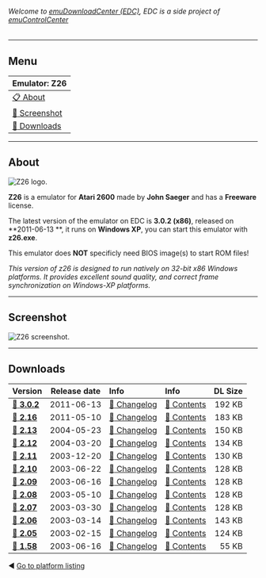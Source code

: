###### Welcome to [emuDownloadCenter (EDC)](https://github.com/PhoenixInteractiveNL/emuDownloadCenter/wiki/), EDC is a side project of [emuControlCenter](https://github.com/PhoenixInteractiveNL/emuControlCenter/wiki/)
***
## Menu
| **Emulator: Z26** |
|:---------|
| [:clipboard: About](#about) |
| [:sunrise: Screenshot](#screenshot) |
| [:floppy_disk: Downloads](#downloads) |
***
## About
![](https://github.com/PhoenixInteractiveNL/emuDownloadCenter/wiki/images_emulator/z26_logo_200.jpg "Z26 logo.")

**Z26** is a emulator for **Atari 2600** made by **John Saeger** and has a **Freeware** license.

The latest version of the emulator on EDC is **3.0.2 (x86)**, released on **2011-06-13 **, it runs on **Windows XP**, you can start this emulator with **z26.exe**.

This emulator does **NOT** specificly need BIOS image(s) to start ROM files!

_This version of z26 is designed to run natively on 32-bit x86 Windows platforms. It provides excellent sound quality, and correct frame synchronization on Windows-XP platforms._
***
## Screenshot
![](https://raw.githubusercontent.com/PhoenixInteractiveNL/emuDownloadCenter/master/hooks/z26/screen.jpg "Z26 screenshot.")
***
## Downloads
| Version  | Release date  | Info       | Info       | DL Size    |
|:---------|:-------------:|:-----------|:-----------|-----------:|
| [:floppy_disk: **3.0.2**](https://github.com/PhoenixInteractiveNL/edc-repo0001/raw/master/z26/3.0.2.7z) | 2011-06-13 | [:page_facing_up: Changelog](https://github.com/PhoenixInteractiveNL/edc-repo0001/blob/master/z26/3.0.2_changelog.txt) | [:mag_right: Contents](https://github.com/PhoenixInteractiveNL/edc-repo0001/blob/master/z26/3.0.2_contents.txt) | 192 KB |
| [:floppy_disk: **2.16**](https://github.com/PhoenixInteractiveNL/edc-repo0001/raw/master/z26/2.16.7z) | 2011-05-10 | [:page_facing_up: Changelog](https://github.com/PhoenixInteractiveNL/edc-repo0001/blob/master/z26/2.16_changelog.txt) | [:mag_right: Contents](https://github.com/PhoenixInteractiveNL/edc-repo0001/blob/master/z26/2.16_contents.txt) | 183 KB |
| [:floppy_disk: **2.13**](https://github.com/PhoenixInteractiveNL/edc-repo0001/raw/master/z26/2.13.7z) | 2004-05-23 | [:page_facing_up: Changelog](https://github.com/PhoenixInteractiveNL/edc-repo0001/blob/master/z26/2.13_changelog.txt) | [:mag_right: Contents](https://github.com/PhoenixInteractiveNL/edc-repo0001/blob/master/z26/2.13_contents.txt) | 150 KB |
| [:floppy_disk: **2.12**](https://github.com/PhoenixInteractiveNL/edc-repo0001/raw/master/z26/2.12.7z) | 2004-03-20 | [:page_facing_up: Changelog](https://github.com/PhoenixInteractiveNL/edc-repo0001/blob/master/z26/2.12_changelog.txt) | [:mag_right: Contents](https://github.com/PhoenixInteractiveNL/edc-repo0001/blob/master/z26/2.12_contents.txt) | 134 KB |
| [:floppy_disk: **2.11**](https://github.com/PhoenixInteractiveNL/edc-repo0001/raw/master/z26/2.11.7z) | 2003-12-20 | [:page_facing_up: Changelog](https://github.com/PhoenixInteractiveNL/edc-repo0001/blob/master/z26/2.11_changelog.txt) | [:mag_right: Contents](https://github.com/PhoenixInteractiveNL/edc-repo0001/blob/master/z26/2.11_contents.txt) | 130 KB |
| [:floppy_disk: **2.10**](https://github.com/PhoenixInteractiveNL/edc-repo0001/raw/master/z26/2.10.7z) | 2003-06-22 | [:page_facing_up: Changelog](https://github.com/PhoenixInteractiveNL/edc-repo0001/blob/master/z26/2.10_changelog.txt) | [:mag_right: Contents](https://github.com/PhoenixInteractiveNL/edc-repo0001/blob/master/z26/2.10_contents.txt) | 128 KB |
| [:floppy_disk: **2.09**](https://github.com/PhoenixInteractiveNL/edc-repo0001/raw/master/z26/2.09.7z) | 2003-06-16 | [:page_facing_up: Changelog](https://github.com/PhoenixInteractiveNL/edc-repo0001/blob/master/z26/2.09_changelog.txt) | [:mag_right: Contents](https://github.com/PhoenixInteractiveNL/edc-repo0001/blob/master/z26/2.09_contents.txt) | 128 KB |
| [:floppy_disk: **2.08**](https://github.com/PhoenixInteractiveNL/edc-repo0001/raw/master/z26/2.08.7z) | 2003-05-10 | [:page_facing_up: Changelog](https://github.com/PhoenixInteractiveNL/edc-repo0001/blob/master/z26/2.08_changelog.txt) | [:mag_right: Contents](https://github.com/PhoenixInteractiveNL/edc-repo0001/blob/master/z26/2.08_contents.txt) | 128 KB |
| [:floppy_disk: **2.07**](https://github.com/PhoenixInteractiveNL/edc-repo0001/raw/master/z26/2.07.7z) | 2003-03-30 | [:page_facing_up: Changelog](https://github.com/PhoenixInteractiveNL/edc-repo0001/blob/master/z26/2.07_changelog.txt) | [:mag_right: Contents](https://github.com/PhoenixInteractiveNL/edc-repo0001/blob/master/z26/2.07_contents.txt) | 128 KB |
| [:floppy_disk: **2.06**](https://github.com/PhoenixInteractiveNL/edc-repo0001/raw/master/z26/2.06.7z) | 2003-03-14 | [:page_facing_up: Changelog](https://github.com/PhoenixInteractiveNL/edc-repo0001/blob/master/z26/2.06_changelog.txt) | [:mag_right: Contents](https://github.com/PhoenixInteractiveNL/edc-repo0001/blob/master/z26/2.06_contents.txt) | 143 KB |
| [:floppy_disk: **2.05**](https://github.com/PhoenixInteractiveNL/edc-repo0001/raw/master/z26/2.05.7z) | 2003-02-15 | [:page_facing_up: Changelog](https://github.com/PhoenixInteractiveNL/edc-repo0001/blob/master/z26/2.05_changelog.txt) | [:mag_right: Contents](https://github.com/PhoenixInteractiveNL/edc-repo0001/blob/master/z26/2.05_contents.txt) | 124 KB |
| [:floppy_disk: **1.58**](https://github.com/PhoenixInteractiveNL/edc-repo0001/raw/master/z26/1.58.7z) | 2003-06-16 | [:page_facing_up: Changelog](https://github.com/PhoenixInteractiveNL/edc-repo0001/blob/master/z26/1.58_changelog.txt) | [:mag_right: Contents](https://github.com/PhoenixInteractiveNL/edc-repo0001/blob/master/z26/1.58_contents.txt) | 55 KB |

:arrow_backward: [Go to platform listing](https://github.com/PhoenixInteractiveNL/emuDownloadCenter/wiki/EDC-Platform-List)
